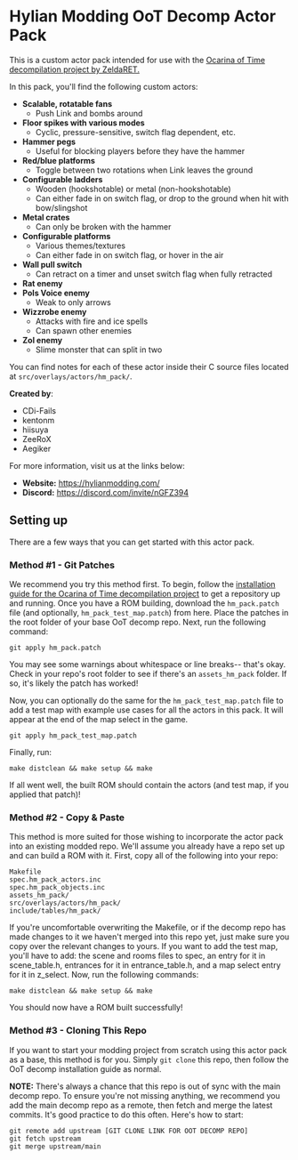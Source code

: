 # Hylian Modding OoT Decomp Actor Pack

This is a custom actor pack intended for use with the [Ocarina of Time decompilation project by ZeldaRET.](https://github.com/zeldaret/oot)

In this pack, you'll find the following custom actors:
* **Scalable, rotatable fans**
  * Push Link and bombs around 
* **Floor spikes with various modes** 
  * Cyclic, pressure-sensitive, switch flag dependent, etc.
* **Hammer pegs**
  * Useful for blocking players before they have the hammer
* **Red/blue platforms**
  * Toggle between two rotations when Link leaves the ground
* **Configurable ladders**
  * Wooden (hookshotable) or metal (non-hookshotable)
  * Can either fade in on switch flag, or drop to the ground when hit with bow/slingshot
* **Metal crates**
  * Can only be broken with the hammer 
* **Configurable platforms**
  * Various themes/textures
  * Can either fade in on switch flag, or hover in the air
* **Wall pull switch**
  * Can retract on a timer and unset switch flag when fully retracted 
* **Rat enemy**
* **Pols Voice enemy**
  * Weak to only arrows 
* **Wizzrobe enemy**
  * Attacks with fire and ice spells
  * Can spawn other enemies 
* **Zol enemy**
  * Slime monster that can split in two 

You can find notes for each of these actor inside their C source files located at ``src/overlays/actors/hm_pack/``.

**Created by**:
* CDi-Fails
* kentonm
* hiisuya
* ZeeRoX
* Aegiker

For more information, visit us at the links below:

* **Website:** <https://hylianmodding.com/>
* **Discord:** <https://discord.com/invite/nGFZ394>

## Setting up

There are a few ways that you can get started with this actor pack.

### Method #1 - Git Patches
We recommend you try this method first. To begin, follow the [installation guide for the Ocarina of Time decompilation project](https://github.com/zeldaret/oot#installation) to get a repository up and running. Once you have a ROM building, download the `hm_pack.patch` file (and optionally, `hm_pack_test_map.patch`) from here. Place the patches in the root folder of your base OoT decomp repo. Next, run the following command:

```
git apply hm_pack.patch
```

You may see some warnings about whitespace or line breaks-- that's okay. Check in your repo's root folder to see if there's an `assets_hm_pack` folder. If so, it's likely the patch has worked!

Now, you can optionally do the same for the `hm_pack_test_map.patch` file to add a test map with example use cases for all the actors in this pack. It will appear at the end of the map select in the game.
```
git apply hm_pack_test_map.patch
```

Finally, run:
```
make distclean && make setup && make
```
If all went well, the built ROM should contain the actors (and test map, if you applied that patch)!

### Method #2 - Copy & Paste
This method is more suited for those wishing to incorporate the actor pack into an existing modded repo. We'll assume you already have a repo set up and can build a ROM with it. First, copy all of the following into your repo:

```
Makefile
spec.hm_pack_actors.inc
spec.hm_pack_objects.inc
assets_hm_pack/
src/overlays/actors/hm_pack/
include/tables/hm_pack/
```

If you're uncomfortable overwriting the Makefile, or if the decomp repo has made changes to it we haven't merged into this repo yet, just make sure you copy over the relevant changes to yours. If you want to add the test map, you'll have to add: the scene and rooms files to spec, an entry for it in scene_table.h, entrances for it in entrance_table.h, and a map select entry for it in z_select. Now, run the following commands:
```
make distclean && make setup && make
```
You should now have a ROM built successfully!

### Method #3 - Cloning This Repo
If you want to start your modding project from scratch using this actor pack as a base, this method is for you. Simply ``git clone`` this repo, then follow the OoT decomp installation guide as normal.

**NOTE:** There's always a chance that this repo is out of sync with the main decomp repo. To ensure you're not missing anything, we recommend you add the main decomp repo as a remote, then fetch and merge the latest commits. It's good practice to do this often. Here's how to start:
```
git remote add upstream [GIT CLONE LINK FOR OOT DECOMP REPO]
git fetch upstream
git merge upstream/main
```
